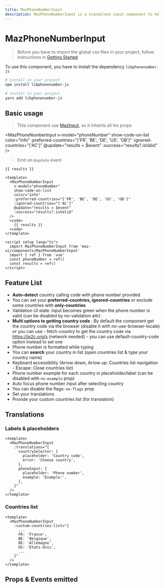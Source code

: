 ```yaml
---
title: MazPhoneNumberInput
description: MazPhoneNumberInput is a standalone input component to help the user enter a phone number and validate it according to the country
---
```


# MazPhoneNumberInput

> Before you have to import the global css files in your project, follow instructions in [Getting Started](/maz-ui-3/guide/getting-started.html)

To use this component, you have to install the dependency `libphonenumber-js`

<NpmBadge package="libphonenumber-js" />

<CodeGroup>

  <CodeGroupItem title="NPM" active>

```bash
# install in your project
npm install libphonenumber-js
```
  </CodeGroupItem>

  <CodeGroupItem title="YARN">

```bash
# install in your project
yarn add libphonenumber-js
```
  </CodeGroupItem>
</CodeGroup>

## Basic usage

> This component use [MazInput](/maz-ui-3/components/maz-input.html), so it inherits all his props

<MazPhoneNumberInput
  v-model="phoneNumber"
  show-code-on-list
  color="info"
  :preferred-countries="['FR', 'BE', 'DE', 'US', 'GB']"
  :ignored-countries="['AC']"
  @update="results = $event"
  :success="results?.isValid"
/>

> Emit on `@update` event

<div class="language-json ext-json"><pre class="language-json"><code>{{ results }}</code></pre></div>
<!-- <MazCard class="maz-w-full">
</MazCard> -->

<script setup lang="ts">
  import { ref } from 'vue'
  const phoneNumber = ref()
  const results = ref()
</script>

```vue
<template>
  <MazPhoneNumberInput
    v-model="phoneNumber"
    show-code-on-list
    color="info"
    :preferred-countries="['FR', 'BE', 'DE', 'US', 'GB']"
    :ignored-countries="['AC']"
    @update="results = $event"
    :success="results?.isValid"
  />
  <code>
    {{ results }}
  <code>
</template>

<script setup lang="ts">
  import MazPhoneNumberInput from 'maz-ui/components/MazPhoneNumberInput'
  import { ref } from 'vue'
  const phoneNumber = ref()
  const results = ref()
</script>
```

## Feature List

- **Auto-detect** country calling code with phone number provided
- You can set your **preferred-countries, ignored-countries** or exclude some countries with **only-countries**
- Validation UI state: input becomes green when the phone number is valid (can be disabled by no-validation attr)
- **Multi options to getting country code** : By default the component get the country code via the browser (disable it with no-use-browser-locale) or you can use - fetch-country to get the country code via https://ip2c.org/s (network needed) - you can use default-country-code option instead to set one
- Phone number is formatted while typing
- You can **search** your country in list (open countries list & type your country name)
- Keyboard accessibility (Arrow down, Arrow up: Countries list navigation - Escape: Close countries list)
- Phone number example for each country in placeholder/label (can be disabled with `no-example` prop)
- Auto focus phone number input after selecting country
- You can disable the flags: `no-flags` prop
- Set your translations
- Provide your custom countries list (for translation)

## Translations

### Labels & placeholders

```vue
<template>
  <MazPhoneNumberInput
    :translations="{
      countrySelector: {
        placeholder: 'Country code',
        error: 'Choose country',
      },
      phoneInput: {
        placeholder: 'Phone number',
        example: 'Example:',
      },
    }"
  />
</template>
```

### Countries list

```vue
<template>
  <MazPhoneNumberInput
    :custom-countries-list="{
      ...
      FR: 'France',
      BE: 'Belgique',
      DE: 'Allemagne',
      US: 'Etats-Unis',
      ...
    }"
  />
</template>
```

## Props & Events emitted

<ComponentPropDoc component="MazPhoneNumberInput" />